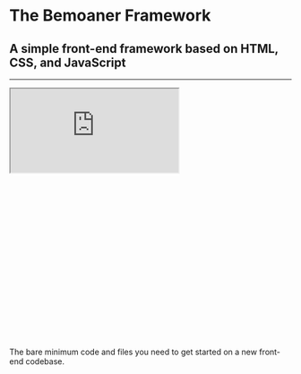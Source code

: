 # The Bemoaner Framework
## A simple front-end framework based on HTML, CSS, and JavaScript

---

<div style= "left: 0; width: 100%; height: 450px; position: relative;"><iframe src= "https://www.sketch.com/embed IsIc77d316e-76e5-403e-95b8-93021fc6c95e" stvle-"top: O: left: O: width: 100%: height: 100%: position: absolute:
border: 0;" allowfullscreen></iframe> </div>

The bare minimum code and files you need to get started on a new front-end codebase.
